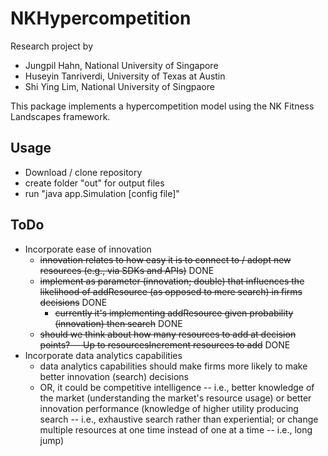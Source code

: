 # NKHypercompetition

Research project by 
- Jungpil Hahn, National University of Singapore
- Huseyin Tanriverdi, University of Texas at Austin
- Shi Ying Lim, National University of Singpaore

This package implements a hypercompetition model using the NK Fitness Landscapes framework.  

## Usage
- Download / clone repository
- create folder "out" for output files
- run "java app.Simulation [config file]"

## ToDo
- Incorporate ease of innovation
	- ~~innovation relates to how easy it is to connect to / adopt new resources (e.g., via SDKs and APIs)~~ DONE
	- ~~implement as parameter (innovation; double) that influences the likelihood of addResource (as opposed to mere search) in firms decisions~~ DONE
		- ~~currently it's implementing addResource given probability (innovation) then search~~ DONE
	- ~~should we think about how many resources to add at decision points?  -- Up to resourcesIncrement resources to add~~ DONE
- Incorporate data analytics capabilities
	- data analytics capabilities should make firms more likely to make better innovation (search) decisions
	- OR, it could be competitive intelligence -- i.e., better knowledge of the market (understanding the market's resource usage) or better innovation performance (knowledge of higher utility producing search -- i.e., exhaustive search rather than experiential; or change multiple resources at one time instead of one at a time -- i.e., long jump) 